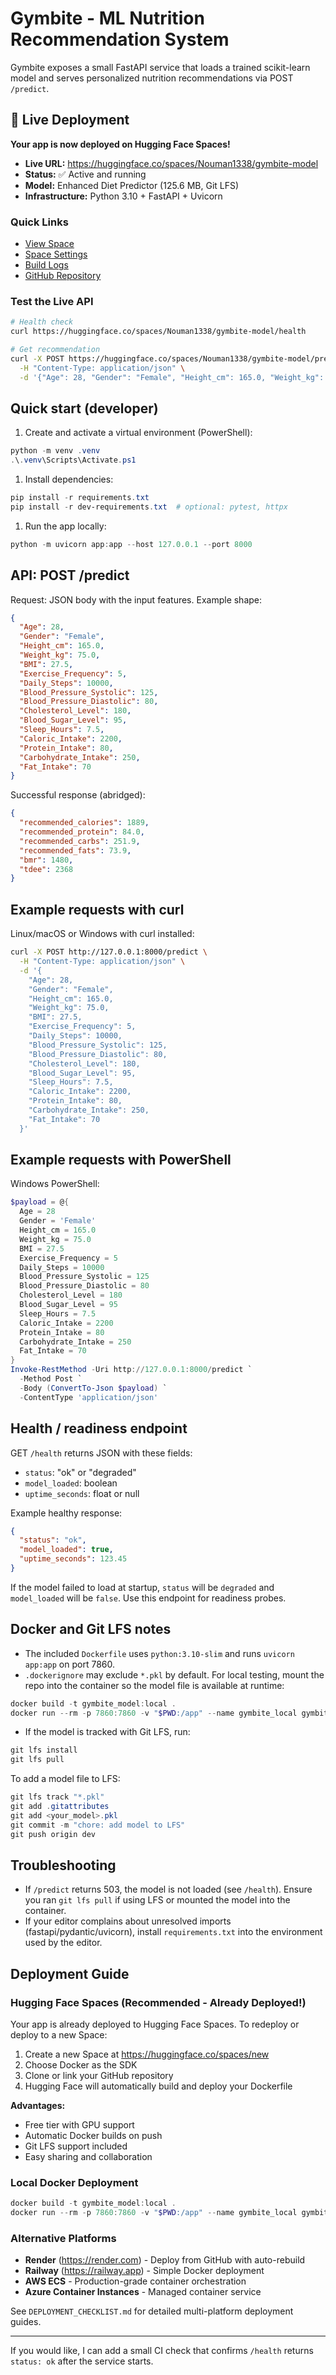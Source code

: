 ﻿# Gymbite - ML Nutrition Recommendation System

Gymbite exposes a small FastAPI service that loads a trained scikit-learn model and serves personalized nutrition recommendations via POST `/predict`.

## 🚀 Live Deployment

**Your app is now deployed on Hugging Face Spaces!**

- **Live URL:** https://huggingface.co/spaces/Nouman1338/gymbite-model
- **Status:** ✅ Active and running
- **Model:** Enhanced Diet Predictor (125.6 MB, Git LFS)
- **Infrastructure:** Python 3.10 + FastAPI + Uvicorn

### Quick Links

- [View Space](https://huggingface.co/spaces/Nouman1338/gymbite-model)
- [Space Settings](https://huggingface.co/spaces/Nouman1338/gymbite-model/settings)
- [Build Logs](https://huggingface.co/spaces/Nouman1338/gymbite-model/logs)
- [GitHub Repository](https://github.com/Nouman13388/gymbite_model)

### Test the Live API

```bash
# Health check
curl https://huggingface.co/spaces/Nouman1338/gymbite-model/health

# Get recommendation
curl -X POST https://huggingface.co/spaces/Nouman1338/gymbite-model/predict \
  -H "Content-Type: application/json" \
  -d '{"Age": 28, "Gender": "Female", "Height_cm": 165.0, "Weight_kg": 75.0, "BMI": 27.5, "Exercise_Frequency": 5, "Daily_Steps": 10000, "Blood_Pressure_Systolic": 125, "Blood_Pressure_Diastolic": 80, "Cholesterol_Level": 180, "Blood_Sugar_Level": 95, "Sleep_Hours": 7.5, "Caloric_Intake": 2200, "Protein_Intake": 80, "Carbohydrate_Intake": 250, "Fat_Intake": 70}'
```

## Quick start (developer)

1. Create and activate a virtual environment (PowerShell):

```powershell
python -m venv .venv
.\.venv\Scripts\Activate.ps1
```

1. Install dependencies:

```powershell
pip install -r requirements.txt
pip install -r dev-requirements.txt  # optional: pytest, httpx
```

1. Run the app locally:

```powershell
python -m uvicorn app:app --host 127.0.0.1 --port 8000
```

## API: POST /predict

Request: JSON body with the input features. Example shape:

```json
{
  "Age": 28,
  "Gender": "Female",
  "Height_cm": 165.0,
  "Weight_kg": 75.0,
  "BMI": 27.5,
  "Exercise_Frequency": 5,
  "Daily_Steps": 10000,
  "Blood_Pressure_Systolic": 125,
  "Blood_Pressure_Diastolic": 80,
  "Cholesterol_Level": 180,
  "Blood_Sugar_Level": 95,
  "Sleep_Hours": 7.5,
  "Caloric_Intake": 2200,
  "Protein_Intake": 80,
  "Carbohydrate_Intake": 250,
  "Fat_Intake": 70
}
```

Successful response (abridged):

```json
{
  "recommended_calories": 1889,
  "recommended_protein": 84.0,
  "recommended_carbs": 251.9,
  "recommended_fats": 73.9,
  "bmr": 1480,
  "tdee": 2368
}
```

## Example requests with curl

Linux/macOS or Windows with curl installed:

```bash
curl -X POST http://127.0.0.1:8000/predict \
  -H "Content-Type: application/json" \
  -d '{
    "Age": 28,
    "Gender": "Female",
    "Height_cm": 165.0,
    "Weight_kg": 75.0,
    "BMI": 27.5,
    "Exercise_Frequency": 5,
    "Daily_Steps": 10000,
    "Blood_Pressure_Systolic": 125,
    "Blood_Pressure_Diastolic": 80,
    "Cholesterol_Level": 180,
    "Blood_Sugar_Level": 95,
    "Sleep_Hours": 7.5,
    "Caloric_Intake": 2200,
    "Protein_Intake": 80,
    "Carbohydrate_Intake": 250,
    "Fat_Intake": 70
  }'
```

## Example requests with PowerShell

Windows PowerShell:

```powershell
$payload = @{
  Age = 28
  Gender = 'Female'
  Height_cm = 165.0
  Weight_kg = 75.0
  BMI = 27.5
  Exercise_Frequency = 5
  Daily_Steps = 10000
  Blood_Pressure_Systolic = 125
  Blood_Pressure_Diastolic = 80
  Cholesterol_Level = 180
  Blood_Sugar_Level = 95
  Sleep_Hours = 7.5
  Caloric_Intake = 2200
  Protein_Intake = 80
  Carbohydrate_Intake = 250
  Fat_Intake = 70
}
Invoke-RestMethod -Uri http://127.0.0.1:8000/predict `
  -Method Post `
  -Body (ConvertTo-Json $payload) `
  -ContentType 'application/json'
```

## Health / readiness endpoint

GET `/health` returns JSON with these fields:

- `status`: "ok" or "degraded"
- `model_loaded`: boolean
- `uptime_seconds`: float or null

Example healthy response:

```json
{
  "status": "ok",
  "model_loaded": true,
  "uptime_seconds": 123.45
}
```

If the model failed to load at startup, `status` will be `degraded` and `model_loaded` will be `false`. Use this endpoint for readiness probes.

## Docker and Git LFS notes

- The included `Dockerfile` uses `python:3.10-slim` and runs `uvicorn app:app` on port 7860.
- `.dockerignore` may exclude `*.pkl` by default. For local testing, mount the repo into the container so the model file is available at runtime:

```powershell
docker build -t gymbite_model:local .
docker run --rm -p 7860:7860 -v "$PWD:/app" --name gymbite_local gymbite_model:local
```

- If the model is tracked with Git LFS, run:

```powershell
git lfs install
git lfs pull
```

To add a model file to LFS:

```powershell
git lfs track "*.pkl"
git add .gitattributes
git add <your_model>.pkl
git commit -m "chore: add model to LFS"
git push origin dev
```

## Troubleshooting

- If `/predict` returns 503, the model is not loaded (see `/health`). Ensure you ran `git lfs pull` if using LFS or mounted the model into the container.
- If your editor complains about unresolved imports (fastapi/pydantic/uvicorn), install `requirements.txt` into the environment used by the editor.

## Deployment Guide

### Hugging Face Spaces (Recommended - Already Deployed!)

Your app is already deployed to Hugging Face Spaces. To redeploy or deploy to a new Space:

1. Create a new Space at https://huggingface.co/spaces/new
2. Choose Docker as the SDK
3. Clone or link your GitHub repository
4. Hugging Face will automatically build and deploy your Dockerfile

**Advantages:**
- Free tier with GPU support
- Automatic Docker builds on push
- Git LFS support included
- Easy sharing and collaboration

### Local Docker Deployment

```powershell
docker build -t gymbite_model:local .
docker run --rm -p 7860:7860 -v "$PWD:/app" --name gymbite_local gymbite_model:local
```

### Alternative Platforms

- **Render** (https://render.com) - Deploy from GitHub with auto-rebuild
- **Railway** (https://railway.app) - Simple Docker deployment
- **AWS ECS** - Production-grade container orchestration
- **Azure Container Instances** - Managed container service

See `DEPLOYMENT_CHECKLIST.md` for detailed multi-platform deployment guides.

---

If you would like, I can add a small CI check that confirms `/health` returns `status: ok` after the service starts.
